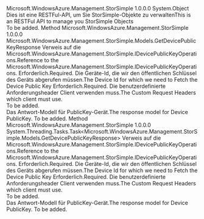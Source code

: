 <Type Name="DevicePublicKeyOperationsExtensions" FullName="Microsoft.WindowsAzure.Management.StorSimple.DevicePublicKeyOperationsExtensions">
  <TypeSignature Language="C#" Value="public static class DevicePublicKeyOperationsExtensions" />
  <TypeSignature Language="ILAsm" Value=".class public auto ansi abstract sealed beforefieldinit DevicePublicKeyOperationsExtensions extends System.Object" />
  <TypeSignature Language="DocId" Value="T:Microsoft.WindowsAzure.Management.StorSimple.DevicePublicKeyOperationsExtensions" />
  <TypeSignature Language="VB.NET" Value="Public Module DevicePublicKeyOperationsExtensions" />
  <TypeSignature Language="F#" Value="type DevicePublicKeyOperationsExtensions = class" />
  <AssemblyInfo>
    <AssemblyName>Microsoft.WindowsAzure.Management.StorSimple</AssemblyName>
    <AssemblyVersion>1.0.0.0</AssemblyVersion>
  </AssemblyInfo>
  <Base>
    <BaseTypeName>System.Object</BaseTypeName>
  </Base>
  <Interfaces />
  <Docs>
    <summary>
            <span data-ttu-id="1824e-101">Dies ist eine RESTFul-API, um Sie StorSimple-Objekte zu verwalten</span><span class="sxs-lookup"><span data-stu-id="1824e-101">This is an RESTFul API to manage you StorSimple Objects</span></span>
            </summary>
    <remarks>To be added.</remarks>
  </Docs>
  <Members>
    <Member MemberName="Get">
      <MemberSignature Language="C#" Value="public static Microsoft.WindowsAzure.Management.StorSimple.Models.GetDevicePublicKeyResponse Get (this Microsoft.WindowsAzure.Management.StorSimple.IDevicePublicKeyOperations operations, string deviceId, Microsoft.WindowsAzure.Management.StorSimple.Models.CustomRequestHeaders customRequestHeaders);" />
      <MemberSignature Language="ILAsm" Value=".method public static hidebysig class Microsoft.WindowsAzure.Management.StorSimple.Models.GetDevicePublicKeyResponse Get(class Microsoft.WindowsAzure.Management.StorSimple.IDevicePublicKeyOperations operations, string deviceId, class Microsoft.WindowsAzure.Management.StorSimple.Models.CustomRequestHeaders customRequestHeaders) cil managed" />
      <MemberSignature Language="DocId" Value="M:Microsoft.WindowsAzure.Management.StorSimple.DevicePublicKeyOperationsExtensions.Get(Microsoft.WindowsAzure.Management.StorSimple.IDevicePublicKeyOperations,System.String,Microsoft.WindowsAzure.Management.StorSimple.Models.CustomRequestHeaders)" />
      <MemberSignature Language="F#" Value="static member Get : Microsoft.WindowsAzure.Management.StorSimple.IDevicePublicKeyOperations * string * Microsoft.WindowsAzure.Management.StorSimple.Models.CustomRequestHeaders -&gt; Microsoft.WindowsAzure.Management.StorSimple.Models.GetDevicePublicKeyResponse" Usage="Microsoft.WindowsAzure.Management.StorSimple.DevicePublicKeyOperationsExtensions.Get (operations, deviceId, customRequestHeaders)" />
      <MemberType>Method</MemberType>
      <AssemblyInfo>
        <AssemblyName>Microsoft.WindowsAzure.Management.StorSimple</AssemblyName>
        <AssemblyVersion>1.0.0.0</AssemblyVersion>
      </AssemblyInfo>
      <ReturnValue>
        <ReturnType>Microsoft.WindowsAzure.Management.StorSimple.Models.GetDevicePublicKeyResponse</ReturnType>
      </ReturnValue>
      <Parameters>
        <Parameter Name="operations" Type="Microsoft.WindowsAzure.Management.StorSimple.IDevicePublicKeyOperations" RefType="this" />
        <Parameter Name="deviceId" Type="System.String" />
        <Parameter Name="customRequestHeaders" Type="Microsoft.WindowsAzure.Management.StorSimple.Models.CustomRequestHeaders" />
      </Parameters>
      <Docs>
        <param name="operations">
            <span data-ttu-id="1824e-102">Verweis auf die Microsoft.WindowsAzure.Management.StorSimple.IDevicePublicKeyOperations.</span><span class="sxs-lookup"><span data-stu-id="1824e-102">Reference to the Microsoft.WindowsAzure.Management.StorSimple.IDevicePublicKeyOperations.</span></span>
            </param>
        <param name="deviceId">
            <span data-ttu-id="1824e-103">Erforderlich.</span><span class="sxs-lookup"><span data-stu-id="1824e-103">Required.</span></span> <span data-ttu-id="1824e-104">Die Geräte-Id, die wir den öffentlichen Schlüssel des Geräts abgerufen müssen.</span><span class="sxs-lookup"><span data-stu-id="1824e-104">The Device Id for which we need to Fetch the Device Public Key</span></span>
            </param>
        <param name="customRequestHeaders">
            <span data-ttu-id="1824e-105">Erforderlich.</span><span class="sxs-lookup"><span data-stu-id="1824e-105">Required.</span></span> <span data-ttu-id="1824e-106">Die benutzerdefinierte Anforderungsheader Client verwenden muss.</span><span class="sxs-lookup"><span data-stu-id="1824e-106">The Custom Request Headers which client must use.</span></span>
            </param>
        <summary>To be added.</summary>
        <returns>
            <span data-ttu-id="1824e-107">Das Antwort-Modell für PublicKey-Gerät.</span><span class="sxs-lookup"><span data-stu-id="1824e-107">The response model for Device PublicKey.</span></span>
            </returns>
        <remarks>To be added.</remarks>
      </Docs>
    </Member>
    <Member MemberName="GetAsync">
      <MemberSignature Language="C#" Value="public static System.Threading.Tasks.Task&lt;Microsoft.WindowsAzure.Management.StorSimple.Models.GetDevicePublicKeyResponse&gt; GetAsync (this Microsoft.WindowsAzure.Management.StorSimple.IDevicePublicKeyOperations operations, string deviceId, Microsoft.WindowsAzure.Management.StorSimple.Models.CustomRequestHeaders customRequestHeaders);" />
      <MemberSignature Language="ILAsm" Value=".method public static hidebysig class System.Threading.Tasks.Task`1&lt;class Microsoft.WindowsAzure.Management.StorSimple.Models.GetDevicePublicKeyResponse&gt; GetAsync(class Microsoft.WindowsAzure.Management.StorSimple.IDevicePublicKeyOperations operations, string deviceId, class Microsoft.WindowsAzure.Management.StorSimple.Models.CustomRequestHeaders customRequestHeaders) cil managed" />
      <MemberSignature Language="DocId" Value="M:Microsoft.WindowsAzure.Management.StorSimple.DevicePublicKeyOperationsExtensions.GetAsync(Microsoft.WindowsAzure.Management.StorSimple.IDevicePublicKeyOperations,System.String,Microsoft.WindowsAzure.Management.StorSimple.Models.CustomRequestHeaders)" />
      <MemberSignature Language="F#" Value="static member GetAsync : Microsoft.WindowsAzure.Management.StorSimple.IDevicePublicKeyOperations * string * Microsoft.WindowsAzure.Management.StorSimple.Models.CustomRequestHeaders -&gt; System.Threading.Tasks.Task&lt;Microsoft.WindowsAzure.Management.StorSimple.Models.GetDevicePublicKeyResponse&gt;" Usage="Microsoft.WindowsAzure.Management.StorSimple.DevicePublicKeyOperationsExtensions.GetAsync (operations, deviceId, customRequestHeaders)" />
      <MemberType>Method</MemberType>
      <AssemblyInfo>
        <AssemblyName>Microsoft.WindowsAzure.Management.StorSimple</AssemblyName>
        <AssemblyVersion>1.0.0.0</AssemblyVersion>
      </AssemblyInfo>
      <ReturnValue>
        <ReturnType>System.Threading.Tasks.Task&lt;Microsoft.WindowsAzure.Management.StorSimple.Models.GetDevicePublicKeyResponse&gt;</ReturnType>
      </ReturnValue>
      <Parameters>
        <Parameter Name="operations" Type="Microsoft.WindowsAzure.Management.StorSimple.IDevicePublicKeyOperations" RefType="this" />
        <Parameter Name="deviceId" Type="System.String" />
        <Parameter Name="customRequestHeaders" Type="Microsoft.WindowsAzure.Management.StorSimple.Models.CustomRequestHeaders" />
      </Parameters>
      <Docs>
        <param name="operations">
            <span data-ttu-id="1824e-108">Verweis auf die Microsoft.WindowsAzure.Management.StorSimple.IDevicePublicKeyOperations.</span><span class="sxs-lookup"><span data-stu-id="1824e-108">Reference to the Microsoft.WindowsAzure.Management.StorSimple.IDevicePublicKeyOperations.</span></span>
            </param>
        <param name="deviceId">
            <span data-ttu-id="1824e-109">Erforderlich.</span><span class="sxs-lookup"><span data-stu-id="1824e-109">Required.</span></span> <span data-ttu-id="1824e-110">Die Geräte-Id, die wir den öffentlichen Schlüssel des Geräts abgerufen müssen.</span><span class="sxs-lookup"><span data-stu-id="1824e-110">The Device Id for which we need to Fetch the Device Public Key</span></span>
            </param>
        <param name="customRequestHeaders">
            <span data-ttu-id="1824e-111">Erforderlich.</span><span class="sxs-lookup"><span data-stu-id="1824e-111">Required.</span></span> <span data-ttu-id="1824e-112">Die benutzerdefinierte Anforderungsheader Client verwenden muss.</span><span class="sxs-lookup"><span data-stu-id="1824e-112">The Custom Request Headers which client must use.</span></span>
            </param>
        <summary>To be added.</summary>
        <returns>
            <span data-ttu-id="1824e-113">Das Antwort-Modell für PublicKey-Gerät.</span><span class="sxs-lookup"><span data-stu-id="1824e-113">The response model for Device PublicKey.</span></span>
            </returns>
        <remarks>To be added.</remarks>
      </Docs>
    </Member>
  </Members>
</Type>